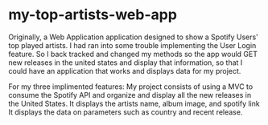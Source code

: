 # my-top-artists-web-app
Originally, a Web Application application designed to show a Spotify Users' top played artists. I had ran into some trouble implementing the User Login feature. So I back tracked and changed my methods so the app would GET new releases in the united states and display that information,
so that I could have an application that works and displays data for my project.

For my three implimented features:
My project consists of using a MVC to consume the Spotify API and organize and display all the new releases in the United States. It displays the artists name, album image, and spotify link
It displays the data on parameters such as country and recent release.
